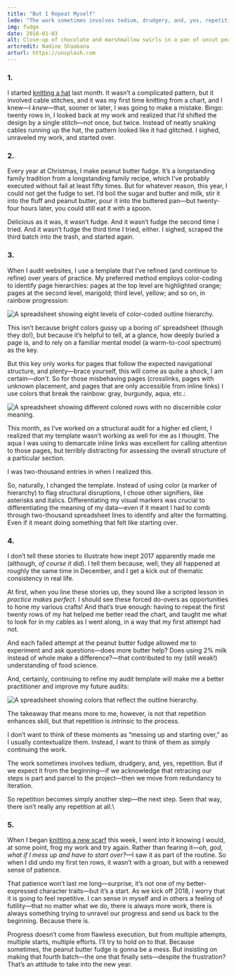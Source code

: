 ```yaml
---
title: "But I Repeat Myself"
lede: "The work sometimes involves tedium, drudgery, and, yes, repetition. But if we expect it from the beginning—if we acknowledge that retracing our steps is part and parcel to the project—then we move from redundancy to iteration."
img: fudge
date: 2018-01-03
alt: Close-up of chocolate and marshmallow swirls in a pan of uncut peanut butter fudge.
artcredit: Nadine Shaabana
arturl: https://unsplash.com
---
```


### 1.

I started [knitting a hat](https://www.ravelry.com/projects/redsesame/corone) last month. It wasn’t a complicated pattern, but it involved cable stitches, and it was my first time knitting from a chart, and I knew—I *knew*—that, sooner or later, I was going to make a mistake. Bingo: twenty rows in, I looked back at my work and realized that I’d shifted the design by a single stitch—not once, but twice. Instead of neatly snaking cables running up the hat, the pattern looked like it had glitched. I sighed, unraveled my work, and started over.

### 2.

Every year at Christmas, I make peanut butter fudge. It’s a longstanding family tradition from a longstanding family recipe, which I’ve probably executed without fail at least fifty times. But for whatever reason, this year, I could not get the fudge to set. I’d boil the sugar and butter and milk, stir it into the fluff and peanut butter, pour it into the buttered pan—but twenty-four hours later, you could still eat it with a spoon.

Delicious as it was, it wasn’t fudge. And it wasn’t fudge the second time I tried. And it wasn’t fudge the third time I tried, either. I sighed, scraped the third batch into the trash, and started again.

### 3.

When I audit websites, I use a template that I’ve refined (and continue to refine) over years of practice. My preferred method employs color-coding to identify page hierarchies: pages at the top level are highlighted orange; pages at the second level, marigold; third level, yellow; and so on, in rainbow progression:

![A spreadsheet showing eight levels of color-coded outline hierarchy.](/img.jpg)

This isn’t because bright colors gussy up a boring ol’ spreadsheet (though they do!), but because it’s helpful to tell, at a glance, how deeply buried a page is, and to rely on a familiar mental model (a warm-to-cool spectrum) as the key.

But this key only works for pages that follow the expected navigational structure, and plenty—brace yourself, this will come as quite a shock, I am certain—*don’t*. So for those misbehaving pages (crosslinks, pages with unknown placement, and pages that are only accessible from inline links) I use colors that break the rainbow: gray, burgundy, aqua, etc.:

![A spreadsheet showing different colored rows with no discernible color meaning.](/img.jpg)

This month, as I’ve worked on a structural audit for a higher ed client, I realized that my template wasn’t working as well for me as I thought. The aqua I was using to demarcate inline links was excellent for calling attention to those pages, but terribly distracting for assessing the overall structure of a particular section.

I was two-thousand entries in when I realized this.

So, naturally, I changed the template. Instead of using color (a marker of hierarchy) to flag structural disruptions, I chose other signifiers, like asterisks and italics. Differentiating my visual markers was crucial to differentiating the meaning of my data—even if it meant I had to comb through two-thousand spreadsheet lines to identify and alter the formatting. Even if it meant doing something that felt like starting over.

### 4.

I don’t tell these stories to illustrate how inept 2017 apparently made me (although, *of course it did*). I tell them because, well, they all happened at roughly the same time in December, and I get a kick out of thematic consistency in real life.

At first, when you line these stories up, they sound like a scripted lesson in *practice makes perfect*. I should see these forced do-overs as opportunities to hone my various crafts! And that’s true enough: having to repeat the first twenty rows of my hat helped me better read the chart, and taught me what to look for in my cables as I went along, in a way that my first attempt had not.

And each failed attempt at the peanut butter fudge allowed me to experiment and ask questions—does more butter help? Does using 2% milk instead of whole make a difference?—that contributed to my (still weak!) understanding of food science.

And, certainly, continuing to refine my audit template will make me a better practitioner and improve my future audits:

![A spreadsheet showing colors that reflect the outline hierarchy.](/img.jpg)

The takeaway that means more to me, however, is not that repetition enhances skill, but that repetition is *intrinsic* to the process.

I don’t want to think of these moments as “messing up and starting over,” as I usually contextualize them. Instead, I want to think of them as simply continuing the work.

The work sometimes involves tedium, drudgery, and, yes, repetition. But if we expect it from the beginning—if we acknowledge that retracing our steps is part and parcel to the project—then we move from redundancy to iteration.

So repetition becomes simply another step—the next step. Seen that way, there isn’t really any repetition at all.\

### 5.

When I began [knitting a new scarf](https://www.ravelry.com/projects/redsesame/traveling-scarf) this week, I went into it knowing I would, at some point, frog my work and try again. Rather than fearing it—*oh, god, what if I mess up and have to start over?*—I saw it as part of the routine. So when I did undo my first ten rows, it wasn’t with a groan, but with a renewed sense of patience.

That patience won’t last me long—surprise, it’s not one of my better-expressed character traits—but it’s a start. As we kick off 2018, I worry that it is going to feel repetitive. I can sense in myself and in others a feeling of futility—that no matter what we do, there is always more work, there is always something trying to unravel our progress and send us back to the beginning. Because there is.

Progress doesn’t come from flawless execution, but from multiple attempts, multiple starts, multiple efforts. I’ll try to hold on to that. Because sometimes, the peanut butter fudge is gonna be a mess. But insisting on making that fourth batch—the one that finally sets—despite the frustration? That’s an attitude to take into the new year.